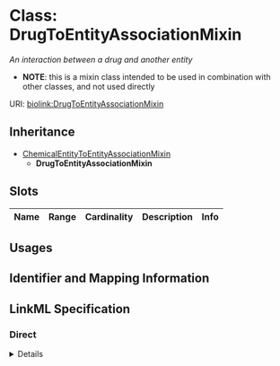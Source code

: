 # Class: DrugToEntityAssociationMixin
_An interaction between a drug and another entity_




* __NOTE__: this is a mixin class intended to be used in combination with other classes, and not used directly


URI: [biolink:DrugToEntityAssociationMixin](https://w3id.org/biolink/vocab/DrugToEntityAssociationMixin)




## Inheritance

* [ChemicalEntityToEntityAssociationMixin](ChemicalEntityToEntityAssociationMixin.md)
    * **DrugToEntityAssociationMixin**




## Slots

| Name | Range | Cardinality | Description  | Info |
| ---  | --- | --- | --- | --- |


## Usages



## Identifier and Mapping Information









## LinkML Specification

<!-- TODO: investigate https://stackoverflow.com/questions/37606292/how-to-create-tabbed-code-blocks-in-mkdocs-or-sphinx -->

### Direct

<details>
```yaml
name: drug to entity association mixin
description: An interaction between a drug and another entity
from_schema: https://w3id.org/biolink/biolink-model
is_a: chemical entity to entity association mixin
mixin: true
slot_usage:
  subject:
    name: subject
    description: the drug that is an interactor
    range: drug
defining_slots:
- subject

```
</details>

### Induced

<details>
```yaml
name: drug to entity association mixin
description: An interaction between a drug and another entity
from_schema: https://w3id.org/biolink/biolink-model
is_a: chemical entity to entity association mixin
mixin: true
slot_usage:
  subject:
    name: subject
    description: the drug that is an interactor
    range: drug
defining_slots:
- subject

```
</details>